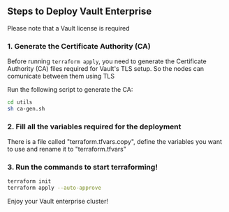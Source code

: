 ## Steps to Deploy Vault Enterprise

Please note that a Vault license is required

### 1. Generate the Certificate Authority (CA)
Before running `terraform apply`, you need to generate the Certificate Authority (CA) files required for Vault's TLS setup. So the nodes can comunicate between them using TLS

Run the following script to generate the CA:

```bash
cd utils
sh ca-gen.sh
```

### 2. Fill all the variables required for the deployment

There is a file called "terraform.tfvars.copy", define the variables you want to use and rename it to "terraform.tfvars"

### 3. Run the commands to start terraforming!

```bash
terraform init
terraform apply --auto-approve
```

Enjoy your Vault enterprise cluster!